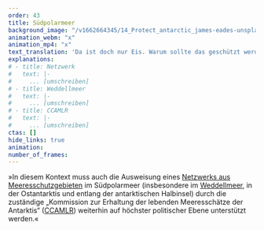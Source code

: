 ```yaml
---
order: 43
title: Südpolarmeer
background_image: "/v1662664345/14_Protect_antarctic_james-eades-unsplash_g6qgos_rjhhpn.jpg#4cd4ff"
animation_webm: "x"
animation_mp4: "x"
text_translation: 'Da ist doch nur Eis. Warum sollte das geschützt werden? Unsere Polarforscher:innen kennen mindestens acht gute Gründe dafür.'
explanations:
# - title: Netzwerk
#   text: |-
#     ... [umschreiben]
# - title: Weddellmeer
#   text: |-
#     ... [umschreiben]
# - title: CCAMLR
#   text: |-
#     ... [umschreiben]
ctas: []
hide_links: true
animation:
number_of_frames:
---
```

»In diesem Kontext muss auch die Ausweisung eines [Netzwerks aus Meeresschutzgebieten](# "Netzwerk") im Südpolarmeer (insbesondere im [Weddellmeer](# "Weddellmeer"), in der Ostantarktis und entlang der antarktischen Halbinsel) durch die zuständige „Kommission zur Erhaltung der lebenden Meeresschätze der Antarktis“ ([CCAMLR](# "CCAMLR")) weiterhin auf höchster politischer Ebene unterstützt werden.«